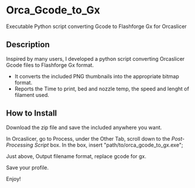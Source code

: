 # Orca_Gcode_to_Gx
Executable Python script converting Gcode to Flashforge Gx for Orcaslicer

## Description
Inspired by many users, I developed a python script converting Orcaslicer Gcode files to Flashforge Gx format.

- It converts the included PNG thumbnails into the appropriate bitmap format.
- Reports the Time to print, bed and nozzle temp, the speed and lenght of filament used.

## How to Install

Download the zip file and save the included anywhere you want.

In Orcaslicer, go to Process, under the Other Tab, scroll down to the _Post-Processing Script_ box.
In the box, insert "path/to/orca_gcode_to_gx.exe";

Just above, Output filename format, replace gcode for gx.

Save your profile.

Enjoy!
